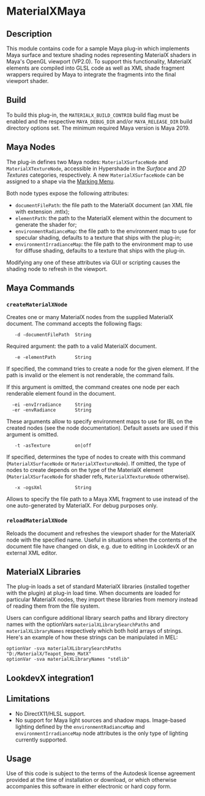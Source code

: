 # MaterialXMaya

## Description

This module contains code for a sample Maya plug-in which implements Maya surface and texture shading nodes representing MaterialX shaders in Maya's OpenGL viewport (VP2.0). To support this functionality, MaterialX elements are compiled into GLSL code as well as XML shade fragment wrappers required by Maya to integrate the fragments into the final viewport shader.

## Build

To build this plug-in, the `MATERIALX_BUILD_CONTRIB` build flag must be enabled and the respective `MAYA_DEBUG_DIR` and/or `MAYA_RELEASE_DIR` build directory options set. The minimum required Maya version is Maya 2019.

## Maya Nodes

The plug-in defines two Maya nodes: `MaterialXSurfaceNode` and `MaterialXTextureNode`, accessible in Hypershade in the _Surface_ and _2D Textures_ categories, respectively. A new `MaterialXSurfaceNode` can be assigned to a shape via the [Marking Menu](https://knowledge.autodesk.com/support/maya/learn-explore/caas/CloudHelp/cloudhelp/2019/ENU/Maya-LightingShading/files/GUID-D41AF807-F7CB-447E-BACC-7F0867C14E8D-htm.html).

Both node types expose the following attributes:
* `documentFilePath`: the file path to the MaterialX document (an XML file with extension .mtlx);
* `elementPath`: the path to the MaterialX element within the document to generate the shader for;
* `environmentRadianceMap`: the file path to the environment map to use for specular shading, defaults to a texture that ships with the plug-in;
* `environmentIrradianceMap`: the file path to the environment map to use for diffuse shading, defaults to a texture that ships with the plug-in.

Modifying any one of these attributes via GUI or scripting causes the shading node to refresh in the viewport.

## Maya Commands
### `createMaterialXNode`

Creates one or many MaterialX nodes from the supplied MaterialX document. The command accepts the following flags:

```
   -d -documentFilePath  String
```
Required argument: the path to a valid MaterialX document.

```
   -e -elementPath       String
```
If specified, the command tries to create a node for the given element. If the path is invalid or the element is not renderable, the command fails.

If this argument is omitted, the command creates one node per each renderable element found in the document.

```
  -ei -envIrradiance     String
  -er -envRadiance       String
```

These arguments allow to specify environment maps to use for IBL on the created nodes (see the node documentation). Default assets are used if this argument is omitted.

```
   -t -asTexture         on|off
```
If specified, determines the type of nodes to create with this command (`MaterialXSurfaceNode` or `MaterialXTextureNode`). If omitted, the type of nodes to create depends on the type of the MaterialX element (`MaterialXSurfaceNode` for shader refs, `MaterialXTextureNode` otherwise).

```
   -x -ogsXml            String
```
Allows to specify the file path to a Maya XML fragment to use instead of the one auto-generated by MaterialX. For debug purposes only.

### `reloadMaterialXNode`

Reloads the document and refreshes the viewport shader for the MaterialX node with the specified name. Useful in situations when the contents of the document file have changed on disk, e.g. due to editing in LookdevX or an external XML editor.

## MaterialX Libraries

The plug-in loads a set of standard MaterialX libraries (installed together with the plugin)  at plug-in load time. When documents are loaded for particular MaterialX nodes, they import these libraries from memory instead of reading them from the file system.

Users can configure additional library search paths and library directory names with the optionVars `materialXLibrarySearchPaths` and `materialXLibraryNames` respectively which both hold arrays of strings. Here's an example of how these strings can be manipulated in MEL:

```MEL
optionVar -sva materialXLibrarySearchPaths "D:/MaterialX/Teapot_Demo_MatX"
optionVar -sva materialXLibraryNames "stdlib"
```

## LookdevX integration1

## Limitations

* No DirectX11/HLSL support.
* No support for Maya light sources and shadow maps. Image-based lighting defined by the `environmentRadianceMap` and `environmentIrradianceMap` node attributes is the only type of lighting currently supported.

## Usage

Use of this code is subject to the terms of the Autodesk license agreement provided at the time of installation or download, or which otherwise accompanies this software in either electronic or hard copy form.

